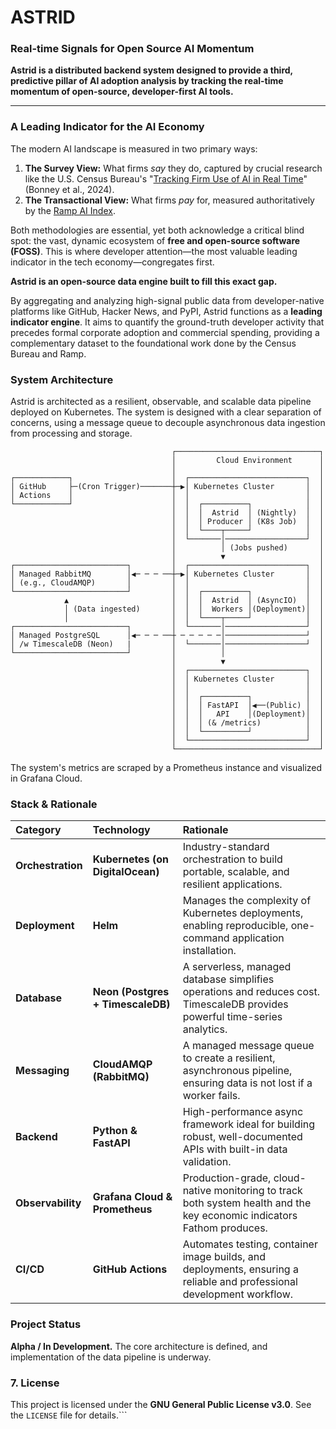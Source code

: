 
# ASTRID
### Real-time Signals for Open Source AI Momentum

**Astrid is a distributed backend system designed to provide a third, predictive pillar of AI adoption analysis by tracking the real-time momentum of open-source, developer-first AI tools.**

---

### A Leading Indicator for the AI Economy

The modern AI landscape is measured in two primary ways:
1.  **The Survey View:** What firms *say* they do, captured by crucial research like the U.S. Census Bureau's "[Tracking Firm Use of AI in Real Time](https://www2.census.gov/ces/wp/2024/CES-WP-24-16.pdf)" (Bonney et al., 2024).
2.  **The Transactional View:** What firms *pay* for, measured authoritatively by the [Ramp AI Index](https://ramp.com/economics/ai-index).

Both methodologies are essential, yet both acknowledge a critical blind spot: the vast, dynamic ecosystem of **free and open-source software (FOSS)**. This is where developer attention—the most valuable leading indicator in the tech economy—congregates first.

**Astrid is an open-source data engine built to fill this exact gap.**

By aggregating and analyzing high-signal public data from developer-native platforms like GitHub, Hacker News, and PyPI, Astrid functions as a **leading indicator engine**. It aims to quantify the ground-truth developer activity that precedes formal corporate adoption and commercial spending, providing a complementary dataset to the foundational work done by the Census Bureau and Ramp.

### System Architecture

Astrid is architected as a resilient, observable, and scalable data pipeline deployed on Kubernetes. The system is designed with a clear separation of concerns, using a message queue to decouple asynchronous data ingestion from processing and storage.

```plaintext
                                    ┌────────────────────────────────┐
                                    │         Cloud Environment      │
                                    │                                │
┌────────────┐                      │  ┌──────────────────────────┐  │
│ GitHub     ├─(Cron Trigger)───────┼─▶│ Kubernetes Cluster       │  │
│ Actions    │                      │  │                          │  │
└────────────┘                      │  │  ┌──────────┐            │  │
                                    │  │  │  Astrid  │ (Nightly)  │  │
                                    │  │  │ Producer │ (K8s Job)  │  │
                                    │  │  └────┬─────┘            │  │
                                    │  └───────│──────────────────┘  │
                                    │          │ (Jobs pushed)       │
                                    │          ▼                     │
┌─────────────────────────┐         │  ┌──────────────────────────┐  │
│ Managed RabbitMQ        │◀─ ─ ─ ──┼─▶│ Kubernetes Cluster       │  │
│ (e.g., CloudAMQP)       │         │  │                          │  │
└─────────────────────────┘         │  │  ┌──────────┐            │  │
            ▲                       │  │  │  Astrid  │ (AsyncIO)  │  │
            │ (Data ingested)       │  │  │  Workers │(Deployment)│  │
            │                       │  │  └────┬─────┘            │  │
┌─────────────────────────┐         │  └───────│──────────────────┘  │
│ Managed PostgreSQL      │◀─ ─ ─ ──┼ ─ ─ ─ ─ ─│──────────────────┘  │
│ /w TimescaleDB (Neon)   |         │  └───────│──────────────────┘  │
└─────────────────────────┘         │          │                     │
                                    │          ▼                     │
                                    │  ┌──────────────────────────┐  │
                                    │  │ Kubernetes Cluster       │  │
                                    │  │                          │  │
                                    │  │  ┌──────────┐            │  │
                                    │  │  │ FastAPI  │◀──(Public) │  │
                                    │  │  │   API    │(Deployment)│  │
                                    │  │  │ (& /metrics)          │  │
                                    │  │  └──────────┘            │  │
                                    │  └──────────────────────────┘  │
                                    └────────────────────────────────┘
```
The system's metrics are scraped by a Prometheus instance and visualized in Grafana Cloud.

### Stack & Rationale

| Category      | Technology                        | Rationale                                                                                                       |
| :------------ | :-------------------------------- | :-------------------------------------------------------------------------------------------------------------- |
| **Orchestration** | **Kubernetes (on DigitalOcean)**  | Industry-standard orchestration to build portable, scalable, and resilient applications.                                  |
| **Deployment**  | **Helm**                          | Manages the complexity of Kubernetes deployments, enabling reproducible, one-command application installation.        |
| **Database**    | **Neon (Postgres + TimescaleDB)** | A serverless, managed database simplifies operations and reduces cost. TimescaleDB provides powerful time-series analytics. |
| **Messaging**   | **CloudAMQP (RabbitMQ)**          | A managed message queue to create a resilient, asynchronous pipeline, ensuring data is not lost if a worker fails. |
| **Backend**     | **Python & FastAPI**              | High-performance async framework ideal for building robust, well-documented APIs with built-in data validation.      |
| **Observability**| **Grafana Cloud & Prometheus**    | Production-grade, cloud-native monitoring to track both system health and the key economic indicators Fathom produces. |
| **CI/CD**       | **GitHub Actions**                | Automates testing, container image builds, and deployments, ensuring a reliable and professional development workflow. |


### Project Status

**Alpha / In Development.** The core architecture is defined, and implementation of the data pipeline is underway.

### 7. License
This project is licensed under the **GNU General Public License v3.0**. See the `LICENSE` file for details.```
